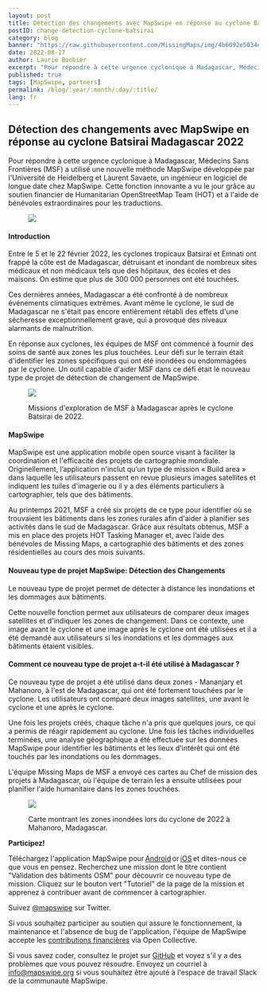 ```yaml
---
layout: post
title: Détection des changements avec MapSwipe en réponse au cyclone Batsirai, Madagascar 2022 
postID: change-detection-cyclone-batsirai
category: blog
banner: "https://raw.githubusercontent.com/MissingMaps/img/4b6092e5034ec52e85e0f75522d28dda1b702754/images/missingmaps-blog_20220815_MapSwipe-banner2.jpg"
date: 2022-08-17
author: Laurie Boobier
excerpt: "Pour répondre à cette urgence cyclonique à Madagascar, Médecins Sans Frontières (MSF) a utilisé une nouvelle méthode innovante de MapSwipe, développée par l'Université de Heidelberg." 
published: true
tags: [MapSwipe, partners]
permalink: /blog/:year/:month/:day/:title/
lang: fr
---
```




## Détection des changements avec MapSwipe en réponse au cyclone Batsirai Madagascar 2022 

Pour répondre à cette urgence cyclonique à Madagascar, Médecins Sans Frontières (MSF) a utilisé une nouvelle méthode MapSwipe développée par l'Université de Heidelberg et Laurent Savaete, un ingénieur en logiciel de longue date chez MapSwipe. Cette fonction innovante a vu le jour grâce au soutien financier de Humanitarian OpenStreetMap Team (HOT) et à l'aide de bénévoles extraordinaires pour les traductions. 

<figure>
<img src="https://raw.githubusercontent.com/MissingMaps/img/main/images/missingmaps-blog_20220815_MapSwipe-banner.png ">
<p class="caption"></p>
</figure>

#### Introduction  

Entre le 5 et le 22 février 2022, les cyclones tropicaux Batsirai et Emnati ont frappé la côte est de Madagascar, détruisant et inondant de nombreux sites médicaux et non médicaux tels que des hôpitaux, des écoles et des maisons. On estime que plus de 300 000 personnes ont été touchées.  

Ces dernières années, Madagascar a été confronté à de nombreux événements climatiques extrêmes. Avant même le cyclone, le sud de Madagascar ne s'était pas encore entièrement rétabli  des effets d'une sécheresse exceptionnellement grave, qui a provoqué des niveaux alarmants de malnutrition.  

En réponse aux cyclones, les équipes de MSF ont commencé à fournir des soins de santé aux zones les plus touchées. Leur défi sur le terrain était d'identifier les zones spécifiques qui ont été inondées ou endommagées par le cyclone. Un outil capable d'aider MSF dans ce défi était le nouveau type de projet de détection de changement de MapSwipe.


<figure>
<img src="https://raw.githubusercontent.com/MissingMaps/img/main/images/missingmaps-blog_20220815_MapSwipe%20(2).jpg">
<p class="caption">Missions d'exploration de MSF à Madagascar après le cyclone Batsirai de 2022.</p>
</figure>


#### MapSwipe 

 
MapSwipe est une application mobile open source visant à faciliter la coordination et l'efficacité des projets de cartographie mondiale. Originellement, l’application n'inclut qu’un type de mission « Build area » dans laquelle les utilisateurs passent en revue plusieurs images satellites et indiquent les tuiles d'imagerie ou il y a  des éléments particuliers à cartographier, tels que des bâtiments. 

Au printemps 2021, MSF a créé six projets de ce type pour identifier où se trouvaient les bâtiments dans les zones rurales afin d'aider à planifier ses activités dans le sud de Madagascar. Grâce aux résultats obtenus, MSF a mis en place des projets HOT Tasking Manager et, avec l’aide des bénévoles de Missing Maps, a cartographié des bâtiments et des zones résidentielles au cours des mois suivants. 


#### Nouveau type de projet MapSwipe: Détection des Changements  


Le nouveau type de projet permet de détecter à distance les inondations et les dommages aux bâtiments. 

Cette nouvelle fonction permet aux utilisateurs de comparer deux images satellites et d'indiquer les zones de changement. Dans ce contexte, une image avant le cyclone et une image après le cyclone ont été utilisées et il a été demandé aux utilisateurs si les inondations et les dommages aux bâtiments étaient visibles. 


#### Comment ce nouveau type de projet a-t-il été utilisé à Madagascar ? 


Ce nouveau type de projet a été utilisé dans deux zones - Mananjary et Mahanoro, à l'est de Madagascar, qui ont été fortement touchées par le cyclone. Les utilisateurs ont comparé deux images satellites, une avant le cyclone et une après le cyclone. 

Une fois les projets créés, chaque tâche n'a pris que quelques jours, ce qui a permis de réagir rapidement au cyclone. Une fois les tâches individuelles terminées, une analyse géographique a été effectuée sur les données MapSwipe pour identifier les bâtiments et les lieux d'intérêt qui ont été touchés par les inondations ou les dommages. 

L'équipe Missing Maps de MSF a envoyé ces cartes au Chef de mission des projets à Madagascar, où l'équipe de terrain les a ensuite utilisées pour planifier l'aide humanitaire dans les zones touchées.


<figure>
<img src="https://raw.githubusercontent.com/MissingMaps/img/main/images/missingmaps-blog_20220815_MapSwipe.jpg">
<p class="caption">Carte montrant les zones inondées lors du cyclone de 2022 à Mahanoro, Madagascar.</p>
</figure>

 
**Participez!**

Téléchargez l'application MapSwipe pour [Android](https://play.google.com/store/apps/details?id=org.missingmaps.mapswipe) or [iOS](https://itunes.apple.com/us/app/mapswipe/id1133855392?ls=1&mt=8) et dites-nous ce que vous en pensez. Recherchez une mission dont le titre contient "Validation des bâtiments OSM" pour découvrir ce nouveau type de mission. Cliquez sur le bouton vert "Tutoriel" de la page de la mission et apprenez à contribuer avant de commencer à cartographier. 

Suivez [@mapswipe](https://twitter.com/mapswipe) sur Twitter. 

Si vous souhaitez participer au soutien qui assure le fonctionnement, la maintenance et l'absence de bug de l'application, l'équipe de MapSwipe accepte les [contributions financières](https://opencollective.com/mapswipe) via Open Collective. 

Si vous savez coder, consultez le projet sur [GitHub](https://github.com/mapswipe) et voyez s'il y a des problèmes que vous pouvez résoudre. Envoyez un courriel à info@mapswipe.org si vous souhaitez être ajouté à l'espace de travail Slack de la communauté MapSwipe.

